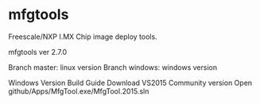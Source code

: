 # mfgtools
Freescale/NXP I.MX Chip image deploy tools.

mfgtools ver 2.7.0

Branch master: linux version
Branch windows: windows version

Windows Version Build Guide
Download VS2015 Community version
Open github/Apps/MfgTool.exe/MfgTool.2015.sln
